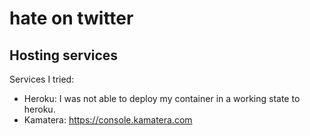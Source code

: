 # hate on twitter

## Hosting services

Services I tried:
- Heroku: I was not able to deploy my container in a working state to heroku.
- Kamatera: https://console.kamatera.com
